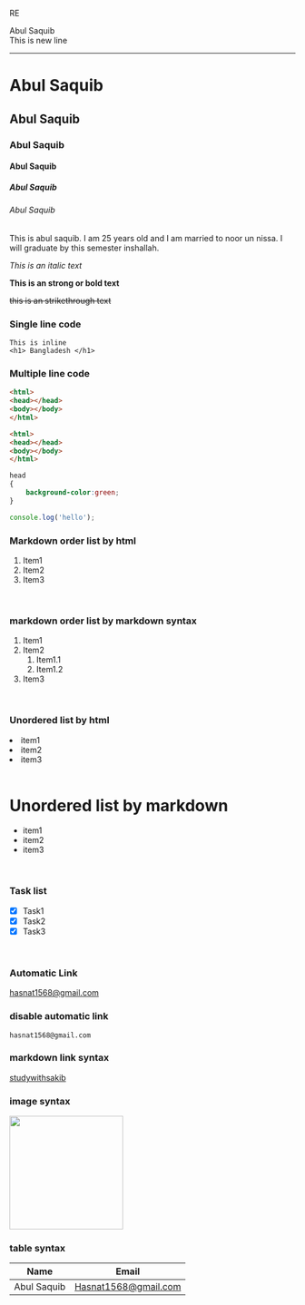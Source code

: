RE<!-- markdown tutorial-->

Abul Saquib </br>
This is new line <hr/>

# Abul Saquib
## Abul Saquib
### Abul Saquib
#### Abul Saquib
##### Abul Saquib
###### Abul Saquib

<p>This is abul saquib. I am 25 years old and I am married to noor un nissa. I will graduate by this semester inshallah.</p>

<i>This is an italic text</i>

__This is an strong or bold text__ 

<del>this is an strikethrough text </del>

### Single line code  
`This is inline`</br>
`<h1> Bangladesh </h1>`

### Multiple line code

```html
<html>
<head></head>
<body></body>
</html>

```

```html
<html>
<head></head>
<body></body>
</html>

```

```css
head
{
    background-color:green;
}

```

```Javascript
console.log('hello');

```
### Markdown order list by html
<ol>
<li>Item1</li>
<li>Item2</li>
<li>Item3</li>
</ol>

</br>

### markdown order list by markdown syntax
1. Item1  
2. Item2   
   1.  Item1.1  
   2.  Item1.2  
3. Item3
   
</br>

### Unordered list by html
<li>item1</li>
<li>item2</li>
<li>item3</li>

</br>

# Unordered list by markdown
- item1
- item2
- item3

</br>

### Task list

- [x] Task1
- [x] Task2
- [x] Task3

</br>

### Automatic Link
hasnat1568@gmail.com

### disable automatic link
`hasnat1568@gmail.com`

### markdown link syntax
[studywithsakib][websitelink]

<!--all link is here-->
[websitelink]:(hasnat1568@gmail.com)

### image syntax
<img src ="./images/0G9A6335.JPG" width="200"
tittle="profile image"/>


### table syntax
| Name | Email |
| ---- | ---- |
| Abul Saquib | Hasnat1568@gmail.com














